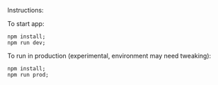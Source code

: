 Instructions:  
  
To start app:  
```
npm install;  
npm run dev;  
```
    
To run in production (experimental, environment may need tweaking):  
```
npm install;
npm run prod;
```
  
